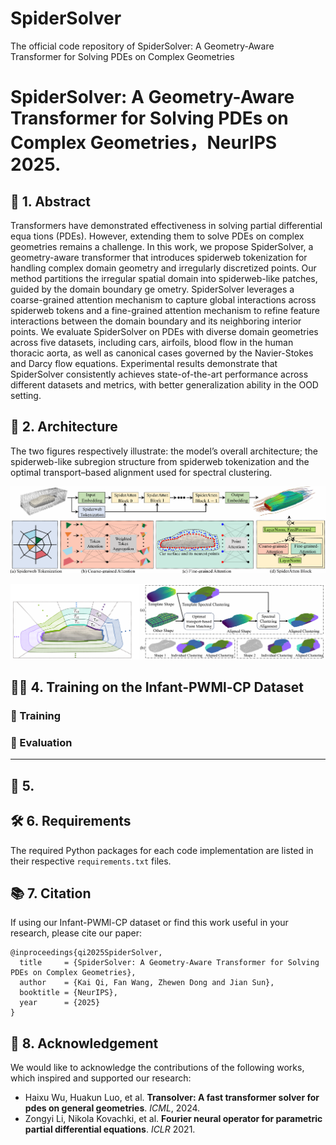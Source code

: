 # SpiderSolver
The official code repository of SpiderSolver: A Geometry-Aware Transformer for Solving PDEs on Complex Geometries

# SpiderSolver: A Geometry-Aware Transformer for Solving PDEs on Complex Geometries，NeurIPS 2025.

##  🧾 1.  Abstract

 Transformers have demonstrated effectiveness in solving partial differential equa
tions (PDEs). However, extending them to solve PDEs on complex geometries
 remains a challenge. In this work, we propose SpiderSolver, a geometry-aware
 transformer that introduces spiderweb tokenization for handling complex domain
 geometry and irregularly discretized points. Our method partitions the irregular
 spatial domain into spiderweb-like patches, guided by the domain boundary ge
ometry. SpiderSolver leverages a coarse-grained attention mechanism to capture
 global interactions across spiderweb tokens and a fine-grained attention mechanism
 to refine feature interactions between the domain boundary and its neighboring
 interior points. We evaluate SpiderSolver on PDEs with diverse domain geometries
 across five datasets, including cars, airfoils, blood flow in the human thoracic aorta,
 as well as canonical cases governed by the Navier-Stokes and Darcy flow equations.
 Experimental results demonstrate that SpiderSolver consistently achieves state-of-the-art performance across different datasets and metrics, with better generalization
 ability in the OOD setting.


## 🧠 2.  Architecture

The two figures respectively illustrate: the model’s overall architecture; the spiderweb-like subregion structure from spiderweb tokenization and the optimal transport–based alignment used for spectral clustering.

![Image text](architecture.png)

![Image text](spider_and_OT.png)


##  🏋️‍♂️ 4.  Training on the Infant-PWMl-CP Dataset

### 🔧 Training




### 🧪 Evaluation



---


## 🚀 5.  



## 🛠️ 6. Requirements
The required Python packages for each code implementation are listed in their respective `requirements.txt` files.


## 📚 7. Citation
If using our Infant-PWMl-CP dataset or find this work useful in your research, please cite our paper:

```
@inproceedings{qi2025SpiderSolver,
  title     = {SpiderSolver: A Geometry-Aware Transformer for Solving PDEs on Complex Geometries},
  author    = {Kai Qi, Fan Wang, Zhewen Dong and Jian Sun},
  booktitle = {NeurIPS},
  year      = {2025}
}
```




## 🙏 8. Acknowledgement

We would like to acknowledge the contributions of the following works, which inspired and supported our research:

- Haixu Wu, Huakun Luo, et al. **Transolver: A fast transformer solver for pdes on general geometries**. *ICML*, 2024.
- Zongyi Li, Nikola Kovachki, et al. **Fourier neural operator for parametric partial differential equations**. *ICLR* 2021.





